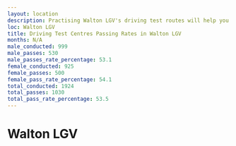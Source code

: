 ```yaml
---
layout: location
description: Practising Walton LGV's driving test routes will help you become more confident in your gear-changing abilities.
loc: Walton LGV
title: Driving Test Centres Passing Rates in Walton LGV
months: N/A
male_conducted: 999
male_passes: 530
male_passes_rate_percentage: 53.1
female_conducted: 925
female_passes: 500
female_pass_rate_percentage: 54.1
total_conducted: 1924
total_passes: 1030
total_pass_rate_percentage: 53.5
---
```


# Walton LGV
